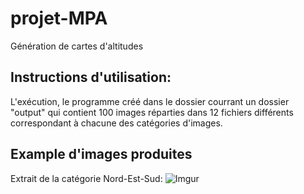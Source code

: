 # projet-MPA
Génération de cartes d'altitudes

## Instructions d'utilisation:
L'exécution, le programme créé dans le dossier courrant un dossier "output" qui contient 100 images réparties dans 12 fichiers différents correspondant à chacune des catégories d'images.

## Example d'images produites
Extrait de la catégorie Nord-Est-Sud:
![Imgur](https://i.imgur.com/BYqrOrd.png)
